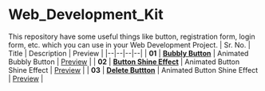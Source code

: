# Web_Development_Kit
This repository have some useful things like button, registration form, login form, etc. which you can use in your Web Development Project. 
| Sr. No. | Title | Description | Preview |
|--|--|--|--|
| **01** | [**Bubbly Button**](Tools/Bubbly_button.html) | Animated Bubbly Button | [Preview](https://raw.githack.com/PassionDrive/Web_Development_Kit/main/Tools/Bubbly_button.html) |
| **02** | [**Button Shine Effect**](Tools/Buttton_shine_effect.html) | Animated Button Shine Effect | [Preview](https://raw.githack.com/PassionDrive/Web_Development_Kit/main/Tools/Buttton_shine_effect.html) |
| **03** | [**Delete Buttton**](Tools/Delete_button.html) | Animated Button Shine Effect | [Preview](https://raw.githack.com/PassionDrive/Web_Development_Kit/main/Tools/Delete_button.html) |
